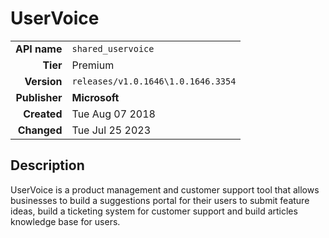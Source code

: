 # UserVoice
| | |
|-:|-|
|**API name**|`shared_uservoice`|
|**Tier**|Premium|
|**Version**|`releases/v1.0.1646\1.0.1646.3354`|
|**Publisher**|**Microsoft**|
|**Created**|Tue Aug 07 2018|
|**Changed**|Tue Jul 25 2023|

## Description
UserVoice is a product management and customer support tool that allows businesses to build a suggestions portal for their users to submit feature ideas, build a ticketing system for customer support and build articles knowledge base for users.
